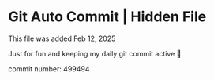 # Git Auto Commit | Hidden File

This file was added Feb 12, 2025

Just for fun and keeping my daily git commit active 🤪

commit number: 499494
